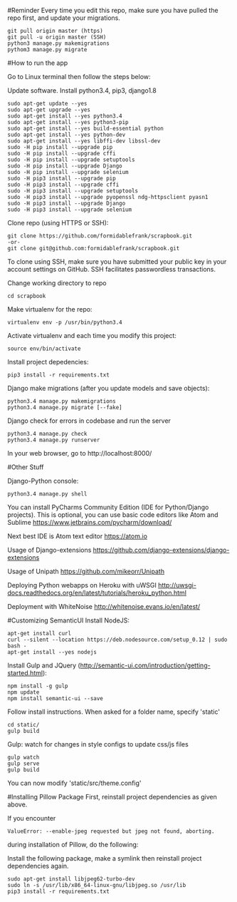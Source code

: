 #Reminder
Every time you edit this repo, make sure you have pulled the repo first, and update your migrations.
```
git pull origin master (https)
git pull -u origin master (SSH)
python3 manage.py makemigrations
pythom3 manage.py migrate
```

#How to run the app

Go to Linux terminal then follow the steps below:

Update software. Install python3.4, pip3, django1.8

```
sudo apt-get update --yes
sudo apt-get upgrade --yes
sudo apt-get install --yes python3.4
sudo apt-get install --yes python3-pip
sudo apt-get install --yes build-essential python
sudo apt-get install --yes python-dev
sudo apt-get install --yes libffi-dev libssl-dev
sudo -H pip install --upgrade pip
sudo -H pip install --upgrade cffi
sudo -H pip install --upgrade setuptools
sudo -H pip install --upgrade Django
sudo -H pip install --upgrade selenium
sudo -H pip3 install --upgrade pip
sudo -H pip3 install --upgrade cffi
sudo -H pip3 install --upgrade setuptools
sudo -H pip3 install --upgrade pyopenssl ndg-httpsclient pyasn1
sudo -H pip3 install --upgrade Django
sudo -H pip3 install --upgrade selenium
```


Clone repo (using HTTPS or SSH):
```
git clone https://github.com/formidablefrank/scrapbook.git
-or-
git clone git@github.com:formidablefrank/scrapbook.git
```
To clone using SSH, make sure you have submitted your public key in your account settings on GitHub.
SSH facilitates passwordless transactions.



Change working directory to repo
```
cd scrapbook
```



Make virtualenv for the repo:
```
virtualenv env -p /usr/bin/python3.4
```



Activate virtualenv and each time you modify this project:
```
source env/bin/activate
```



Install project depedencies:
```
pip3 install -r requirements.txt
```



Django make migrations (after you update models and save objects):
```
python3.4 manage.py makemigrations
python3.4 manage.py migrate [--fake]
```



Django check for errors in codebase and run the server
```
python3.4 manage.py check
python3.4 manage.py runserver
```



In your web browser, go to http://localhost:8000/



#Other Stuff

Django-Python console:
```
python3.4 manage.py shell
```

You can install PyCharms Community Edition (IDE for Python/Django projects).
This is optional, you can use basic code editors like Atom and Sublime
https://www.jetbrains.com/pycharm/download/



Next best IDE is Atom text editor
https://atom.io



Usage of Django-extensions
https://github.com/django-extensions/django-extensions



Usage of Unipath
https://github.com/mikeorr/Unipath



Deploying Python webapps on Heroku with uWSGI
http://uwsgi-docs.readthedocs.org/en/latest/tutorials/heroku_python.html



Deployment with WhiteNoise
http://whitenoise.evans.io/en/latest/



#Customizing SemanticUI
Install NodeJS:
```
apt-get install curl
curl --silent --location https://deb.nodesource.com/setup_0.12 | sudo bash -
apt-get install --yes nodejs
```



Install Gulp and JQuery (http://semantic-ui.com/introduction/getting-started.html):
```
npm install -g gulp
npm update
npm install semantic-ui --save
```


Follow install instructions. When asked for a folder name, specify 'static\'
```
cd static/
gulp build
```


Gulp: watch for changes in style configs to update css/js files
```
gulp watch
gulp serve
gulp build
```

You can now modify 'static/src/theme.config'



#Installing Pillow Package
First, reinstall project dependencies as given above.

If you encounter
```
ValueError: --enable-jpeg requested but jpeg not found, aborting.
```
during installation of Pillow, do the following:


Install the following package, make a symlink then reinstall project dependencies again.
```
sudo apt-get install libjpeg62-turbo-dev
sudo ln -s /usr/lib/x86_64-linux-gnu/libjpeg.so /usr/lib
pip3 install -r requirements.txt
```
